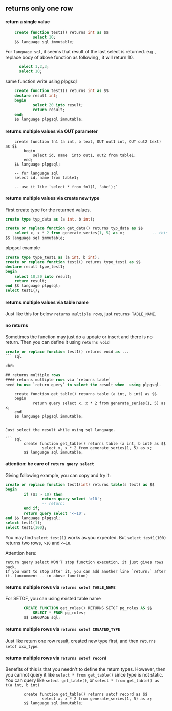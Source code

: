 <!---
tags: postgres, procedure, plpgsql
-->



## returns only one row
#### return a single value

``` sql
    create function test1() returns int as $$
            select 10;
    $$ language sql immutable;
```
For `language sql`, it seems that result of the last select is returned. e.g., replace body of above function as following
, it will return 10.
``` sql
      select 1,2,3;
      select 10;
```

same function write using plpgsql
``` sql
    create function test1() returns int as $$
    declare result int;
    begin
            select 20 into result;
            return result;
    end;
    $$ language plpgsql immutable;
```

#### returns multiple values via OUT parameter

``` plpgsql
    create function fn1 (a int, b text, OUT out1 int, OUT out2 text) as $$
		begin
			select id, name  into out1, out2 from table1;
		end;
    $$ language plpgsql;

	-- for language sql
    select id, name from table1;

    -- use it like `select * from fn1(1, 'abc');`
 ```

#### returns multiple values via create new type
First create type for the returned values.

``` sql
create type typ_data as (a int, b int);

create or replace function get_data() returns typ_data as $$
    select x, x * 2 from generate_series(1, 5) as x;            -- this will only returns one row
$$ language sql immutable;
```

plpgsql example
``` sql
create type type_test1 as (a int, b int);
create or replace function test1() returns type_test1 as $$
declare result type_test1;
begin
    select 10,20 into result;
    return result;
end $$ language plpgsql;
select test1();
```

#### returns multiple values via table name
Just like this for below `returns multiple rows`, just `returns TABLE_NAME`.

#### no returns
Sometimes the function may just do a update or insert and there is no return. 
Then you can define it using `returns void`

``` sql
create or replace function test1() returns void as ...
``` sql

<br>

## returns multiple rows
#### returns multiple rows via `returns table`
need to use `return query` to select the result when  using plpgsql.
```
		create function get_table() returns table (a int, b int) as $$
		begin
		        return query select x, x * 2 from generate_series(1, 5) as x;
		end
		$$ language plpgsql immutable;
```

Just select the result while using sql language.

``` sql
		create function get_table() returns table (a int, b int) as $$
		        select x, x * 2 from generate_series(1, 5) as x;
		$$ language sql immutable;
```

#### attention: be care of `return query select`
Giving following example, you can copy and try it:

```sql
create or replace function test1(int) returns table(s text) as $$
begin
        if ($1 > 10) then
                return query select '>10';
                -- return;
        end if;
        return query select '<=10';
end $$ language plpgsql;
select test1(1);
select test1(100);
```
You may find `select test(1)` works as you expected. But `select test1(100)` returns two rows, `>10` and `<=10`.

Attention here:

    return query select WON'T stop function execution, it just gives rows back.
    If you want to stop after it, you can add another line `return;` after it. (uncomment -- in above function)


#### returns multiple rows via `returns setof TABLE_NAME`
For SETOF, you can using existed table name

``` sql
		CREATE FUNCTION get_roles() RETURNS SETOF pg_roles AS $$
			SELECT * FROM pg_roles;
		$$ LANGUAGE sql;
```

#### returns multiple rows via `returns setof CREATED_TYPE`
Just like return one row result, created new type first, and then `returns setof xxx_type`.


#### returns multiple rows via `returns setof record`
Benefits of this is that you needn't to define the return types.
However, then you cannot query it like `select * from get_table()` since type is not static.
You can query like `select get_table()`, or `select * from get_table() as t(a int, b int)`

```
		create function get_table() returns setof record as $$
		        select x, x * 2 from generate_series(1, 5) as x;
		$$ language sql immutable;
```
